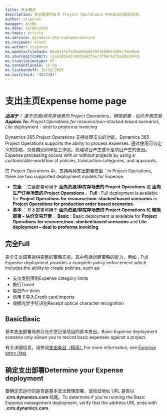 ```yaml
---
title: 支出概述
description: 本主题提供有关 Project Operations 中的支出功能的信息。
author: stsporen
manager: AnnBe
ms.date: 10/06/2020
ms.topic: article
ms.service: dynamics-365-customerservice
ms.reviewer: kfend
ms.author: stsporen
ms.openlocfilehash: 6da831fef5dba060b8019d7689645405c7ebdbed
ms.sourcegitcommit: 11a61db54119503e82faec5f99c4273e8d1247e5
ms.translationtype: HT
ms.contentlocale: zh-CN
ms.lasthandoff: 10/16/2020
ms.locfileid: "4072484"
---
```

# <a name="expense-home-page"></a><span data-ttu-id="39f54-103">支出主页</span><span class="sxs-lookup"><span data-stu-id="39f54-103">Expense home page</span></span>

<span data-ttu-id="39f54-104">_**适用于：** 基于资源/非库存场景的 Project Operations，精简部署 - 估价开票交易_</span><span class="sxs-lookup"><span data-stu-id="39f54-104">_**Applies To:** Project Operations for resource/non-stocked based scenarios, Lite deployment - deal to proforma invoicing_</span></span>


<span data-ttu-id="39f54-105">Dynamics 365 Project Operations 支持处理支出的功能。</span><span class="sxs-lookup"><span data-stu-id="39f54-105">Dynamics 365 Project Operations supports the ability to process expenses.</span></span> <span data-ttu-id="39f54-106">通过使用可自定义的策略、交易类别和审批工作流，处理项目产生或不是项目产生的支出。</span><span class="sxs-lookup"><span data-stu-id="39f54-106">Expense processing occurs with or without projects by using a customizable workflow of policies, transaction categories, and approvals.</span></span>

<span data-ttu-id="39f54-107">在 Project Operations 中，支持两种支出部署模型：</span><span class="sxs-lookup"><span data-stu-id="39f54-107">In Project Operations, there are two supported deployment models for Expense:</span></span> 

- <span data-ttu-id="39f54-108">**完全** ：完全部署可用于 **面向资源/非库存场景的 Project Operations** 或 **面向生产订单场景的 Project Operations** 。</span><span class="sxs-lookup"><span data-stu-id="39f54-108">**Full** : Full deployment is available for **Project Operations for resource/non-stocked based scenarios** or **Project Operations for production order based scenarios**.</span></span>
- <span data-ttu-id="39f54-109">**基本** ：基本部署可用于 **面向资源/非库存场景的 Project Operations** 和 **精简部署 - 估价交易开票** 。</span><span class="sxs-lookup"><span data-stu-id="39f54-109">**Basic** : Basic deployment is available for **Project Operations for resource/non-stocked based scenarios** and **Lite deployment – deal to proforma invoicing**.</span></span>

## <a name="full"></a><span data-ttu-id="39f54-110">完全</span><span class="sxs-lookup"><span data-stu-id="39f54-110">Full</span></span> 
<span data-ttu-id="39f54-111">完全支出部署提供完整的策略实施，其中包括创建策略的能力，例如：</span><span class="sxs-lookup"><span data-stu-id="39f54-111">Full Expense deployment provides a complete policy enforcement which includes the ability to create policies, such as:</span></span>

  - <span data-ttu-id="39f54-112">支出类别限制</span><span class="sxs-lookup"><span data-stu-id="39f54-112">Expense category limits</span></span>
  - <span data-ttu-id="39f54-113">旅行</span><span class="sxs-lookup"><span data-stu-id="39f54-113">Travel</span></span>
  - <span data-ttu-id="39f54-114">每日</span><span class="sxs-lookup"><span data-stu-id="39f54-114">Per diem</span></span>
  - <span data-ttu-id="39f54-115">信用卡导入</span><span class="sxs-lookup"><span data-stu-id="39f54-115">Credit card imports</span></span>
  - <span data-ttu-id="39f54-116">收据光学字符识别</span><span class="sxs-lookup"><span data-stu-id="39f54-116">Receipt optical character recognition</span></span>

## <a name="basic"></a><span data-ttu-id="39f54-117">Basic</span><span class="sxs-lookup"><span data-stu-id="39f54-117">Basic</span></span> 
<span data-ttu-id="39f54-118">基本支出部署场景只允许您记录项目的基本支出。</span><span class="sxs-lookup"><span data-stu-id="39f54-118">Basic Expense deployment scenario only allows you to record basic expenses against a project.</span></span> 

<span data-ttu-id="39f54-119">有关详细信息，请参阅[支出条目（精简）](basic-expense.md)</span><span class="sxs-lookup"><span data-stu-id="39f54-119">For more information, see [Expense entry (lite)](basic-expense.md)</span></span>

## <a name="determine-your-expense-deployment"></a><span data-ttu-id="39f54-120">确定支出部署</span><span class="sxs-lookup"><span data-stu-id="39f54-120">Determine your Expense deployment</span></span>
<span data-ttu-id="39f54-121">要确定您运行的是否是基本支出管理部署，请验证地址 URL 是否以 **.crm.dynamics.com** 结尾。</span><span class="sxs-lookup"><span data-stu-id="39f54-121">To determine if you're running the Basic Expense management deployment, verify that the address URL ends with **.crm.dynamics.com**.</span></span> 
